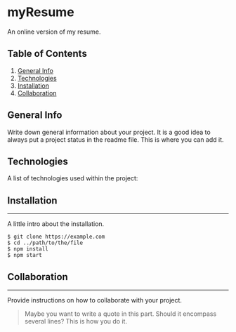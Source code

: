# myResume
An online version of my resume.
## Table of Contents
1. [General Info](#general-info)
2. [Technologies](#technologies)
3. [Installation](#installation)
4. [Collaboration](#collaboration)
## General Info
Write down general information about your project. It is a good idea to always put a project status in the readme file. This is where you can add it. 

## Technologies
A list of technologies used within the project:

## Installation
***
A little intro about the installation. 
```
$ git clone https://example.com
$ cd ../path/to/the/file
$ npm install
$ npm start
```
## Collaboration
***
Provide instructions on how to collaborate with your project.
> Maybe you want to write a quote in this part. 
> Should it encompass several lines?
> This is how you do it.